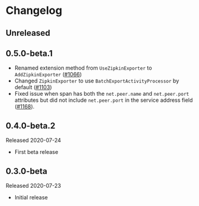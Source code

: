 # Changelog

## Unreleased
 
## 0.5.0-beta.1

* Renamed extension method from `UseZipkinExporter` to `AddZipkinExporter`
  ([#1066](https://github.com/open-telemetry/opentelemetry-dotnet/pull/1066))
* Changed `ZipkinExporter` to use `BatchExportActivityProcessor` by default
  ([#1103](https://github.com/open-telemetry/opentelemetry-dotnet/pull/1103))
* Fixed issue when span has both the `net.peer.name` and `net.peer.port`
  attributes but did not include `net.peer.port` in the service address field
  ([#1168](https://github.com/open-telemetry/opentelemetry-dotnet/pull/1168)).

## 0.4.0-beta.2

Released 2020-07-24

* First beta release

## 0.3.0-beta

Released 2020-07-23

* Initial release
